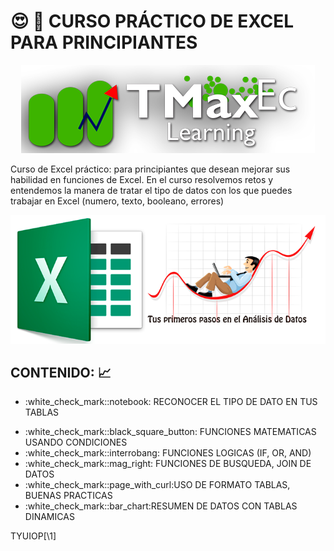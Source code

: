 # :heart_eyes: :necktie: CURSO PRÁCTICO DE EXCEL PARA PRINCIPIANTES
<div align="center">
<img src="https://github.com/bluesfer2007/Excel_InicialDatos/blob/main/img/logo_tmaxec.png" alt="LogoTmaxec">

</div>
<p>
Curso de Excel práctico: para principiantes que desean mejorar sus habilidad en funciones de Excel. En el curso resolvemos retos y entendemos la manera de tratar el tipo de datos con los que puedes trabajar en Excel (numero, texto, booleano, errores)
</p>
<div>
<img src="https://github.com/bluesfer2007/Excel_InicialDatos/blob/main/img/logo_tmaxec_excel.png" alt="Excel">
</div>

## CONTENIDO: :chart_with_upwards_trend:

<ul>
<li>:white_check_mark::notebook: RECONOCER EL TIPO DE DATO EN TUS TABLAS</li>
<ul>
    <R> </R>
</ul>
<li>:white_check_mark::black_square_button: FUNCIONES MATEMATICAS USANDO CONDICIONES  </li>
<li>:white_check_mark::interrobang: FUNCIONES LOGICAS (IF, OR, AND)</li>
<li>:white_check_mark::mag_right: FUNCIONES DE BUSQUEDA, JOIN DE DATOS</li>
<li>:white_check_mark::page_with_curl:USO DE FORMATO TABLAS, BUENAS PRACTICAS</li>
<li>:white_check_mark::bar_chart:RESUMEN DE DATOS CON TABLAS DINAMICAS</li>

</ul>

TYUIOP[\1]